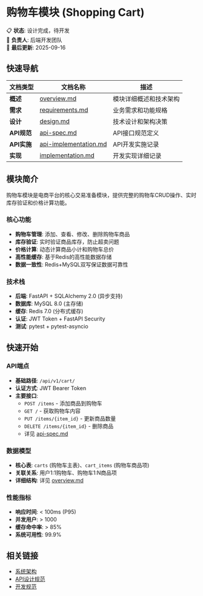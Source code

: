 <!--
文档说明：
- 内容：模块README导航模板，模块入口文档
- 作用：提供快速导航和基本信息，不包含详细内容
- 使用方法：复制此模板，替换模板变量，保持简洁
-->

# 购物车模块 (Shopping Cart)

📋 **状态**: 设计完成，待开发  
👤 **负责人**: 后端开发团队  
🔄 **最后更新**: 2025-09-16  

## 快速导航

| 文档类型 | 文档名称 | 描述 |
|---------|----------|------|
| **概述** | [overview.md](./overview.md) | 模块详细概述和技术架构 |
| **需求** | [requirements.md](./requirements.md) | 业务需求和功能规格 |
| **设计** | [design.md](./design.md) | 技术设计和架构决策 |
| **API规范** | [api-spec.md](./api-spec.md) | API接口规范定义 |
| **API实施** | [api-implementation.md](./api-implementation.md) | API开发实施记录 |
| **实现** | [implementation.md](./implementation.md) | 开发实现详细记录 |

## 模块简介

购物车模块是电商平台的核心交易准备模块，提供完整的购物车CRUD操作、实时库存验证和价格计算功能。

### 核心功能
- **购物车管理**: 添加、查看、修改、删除购物车商品
- **库存验证**: 实时验证商品库存，防止超卖问题
- **价格计算**: 动态计算商品小计和购物车总价
- **高性能缓存**: 基于Redis的高性能数据存储
- **数据一致性**: Redis+MySQL双写保证数据可靠性

### 技术栈
- **后端**: FastAPI + SQLAlchemy 2.0 (异步支持)
- **数据库**: MySQL 8.0 (主存储)
- **缓存**: Redis 7.0 (分布式缓存)
- **认证**: JWT Token + FastAPI Security
- **测试**: pytest + pytest-asyncio

## 快速开始

### API端点
- **基础路径**: `/api/v1/cart/`
- **认证方式**: JWT Bearer Token
- **主要接口**: 
  - `POST /items` - 添加商品到购物车
  - `GET /` - 获取购物车内容  
  - `PUT /items/{item_id}` - 更新商品数量
  - `DELETE /items/{item_id}` - 删除商品
  - 详见 [api-spec.md](./api-spec.md)

### 数据模型
- **核心表**: `carts` (购物车主表)、`cart_items` (购物车商品项)
- **关联关系**: 用户1:1购物车、购物车1:N商品项
- **详细结构**: 详见 [overview.md](./overview.md#数据模型)

### 性能指标
- **响应时间**: < 100ms (P95)
- **并发用户**: > 1000 
- **缓存命中率**: > 85%
- **系统可用性**: 99.9%

## 相关链接
- [系统架构](../../architecture/overview.md)
- [API设计规范](../../standards/api-standards.md)
- [开发规范](../../standards/code-standards.md)
